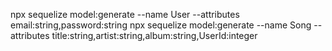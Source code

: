 npx sequelize model:generate --name User --attributes email:string,password:string
npx sequelize model:generate --name Song --attributes title:string,artist:string,album:string,UserId:integer
